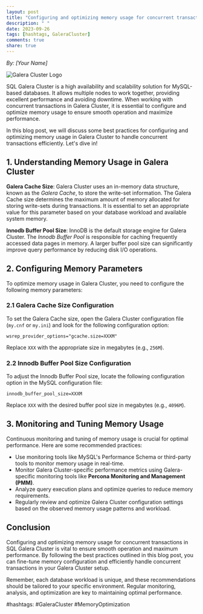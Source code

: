 ```yaml
---
layout: post
title: "Configuring and optimizing memory usage for concurrent transactions in SQL Galera Cluster"
description: " "
date: 2023-09-26
tags: [hashtags, GaleraCluster]
comments: true
share: true
---
```

*By: [Your Name]*

![Galera Cluster Logo](https://example.com/galera-cluster-logo.png)

SQL Galera Cluster is a high availability and scalability solution for MySQL-based databases. It allows multiple nodes to work together, providing excellent performance and avoiding downtime. When working with concurrent transactions in Galera Cluster, it is essential to configure and optimize memory usage to ensure smooth operation and maximize performance.

In this blog post, we will discuss some best practices for configuring and optimizing memory usage in Galera Cluster to handle concurrent transactions efficiently. Let's dive in!

## 1. Understanding Memory Usage in Galera Cluster

**Galera Cache Size**: Galera Cluster uses an in-memory data structure, known as the *Galera Cache*, to store the write-set information. The Galera Cache size determines the maximum amount of memory allocated for storing write-sets during transactions. It is essential to set an appropriate value for this parameter based on your database workload and available system memory.

**Innodb Buffer Pool Size**: InnoDB is the default storage engine for Galera Cluster. The *Innodb Buffer Pool* is responsible for caching frequently accessed data pages in memory. A larger buffer pool size can significantly improve query performance by reducing disk I/O operations.

## 2. Configuring Memory Parameters

To optimize memory usage in Galera Cluster, you need to configure the following memory parameters:

### 2.1 Galera Cache Size Configuration

To set the Galera Cache size, open the Galera Cluster configuration file (`my.cnf` or `my.ini`) and look for the following configuration option:

```
wsrep_provider_options="gcache.size=XXXM"
```

Replace `XXX` with the appropriate size in megabytes (e.g., `256M`).

### 2.2 Innodb Buffer Pool Size Configuration

To adjust the Innodb Buffer Pool size, locate the following configuration option in the MySQL configuration file:

```
innodb_buffer_pool_size=XXXM
```

Replace `XXX` with the desired buffer pool size in megabytes (e.g., `4096M`).

## 3. Monitoring and Tuning Memory Usage

Continuous monitoring and tuning of memory usage is crucial for optimal performance. Here are some recommended practices:

- Use monitoring tools like MySQL's Performance Schema or third-party tools to monitor memory usage in real-time.
- Monitor Galera Cluster-specific performance metrics using Galera-specific monitoring tools like **Percona Monitoring and Management (PMM)**.
- Analyze query execution plans and optimize queries to reduce memory requirements.
- Regularly review and optimize Galera Cluster configuration settings based on the observed memory usage patterns and workload.

## Conclusion

Configuring and optimizing memory usage for concurrent transactions in SQL Galera Cluster is vital to ensure smooth operation and maximum performance. By following the best practices outlined in this blog post, you can fine-tune memory configuration and efficiently handle concurrent transactions in your Galera Cluster setup.

Remember, each database workload is unique, and these recommendations should be tailored to your specific environment. Regular monitoring, analysis, and optimization are key to maintaining optimal performance.

#hashtags: #GaleraCluster #MemoryOptimization